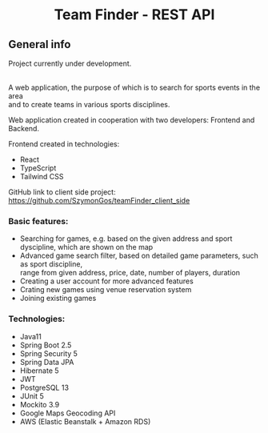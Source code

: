 <h1 align="center">Team Finder - REST API</h1>


<h2 align="left">General info</h2>
Project currently under development.<br><br>

A web application, the purpose of which is to search for sports events in the area<br>
and to create teams in various sports disciplines.<br>

Web application created in cooperation with two developers: Frontend and Backend.

Frontend created in technologies:
- React
- TypeScript
- Tailwind CSS

GitHub link to client side project:
https://github.com/SzymonGos/teamFinder_client_side


<h3 align="left">Basic features:</h3>

- Searching for games, e.g. based on the given address and sport dyscipline, which are shown on the map
- Advanced game search filter, based on detailed game parameters, such as sport discipline,<br>
  range from given address, price, date, number of players, duration
- Creating a user account for more advanced features
- Crating new games using venue reservation system
- Joining existing games

<h3 align="left">Technologies:</h3>

- Java11
- Spring Boot 2.5
- Spring Security 5
- Spring Data JPA
- Hibernate 5
- JWT
- PostgreSQL 13
- JUnit 5
- Mockito 3.9
- Google Maps Geocoding API
- AWS (Elastic Beanstalk + Amazon RDS)


